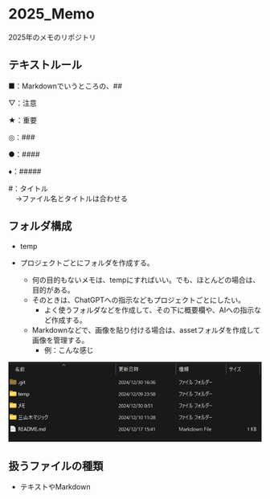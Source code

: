 # 2025_Memo

2025年のメモのリポジトリ

## テキストルール

■：Markdownでいうところの、##

▽：注意

★：重要

◎：###

●：####

♦：#####

#：タイトル  
　→ファイル名とタイトルは合わせる

## フォルダ構成

- temp

- プロジェクトごとにフォルダを作成する。
  - 何の目的もないメモは、tempにすればいい。でも、ほとんどの場合は、目的がある。
  - そのときは、ChatGPTへの指示などもプロジェクトごとにしたい。
    - よく使うフォルダなどを作成して、その下に概要欄や、AIへの指示など作成する。
  - Markdownなどで、画像を貼り付ける場合は、assetフォルダを作成して画像を管理する。
    - 例：こんな感じ

![2024年のフォルダ構成](./assets/image-20241230203137639.png)

## 扱うファイルの種類

- テキストやMarkdown
